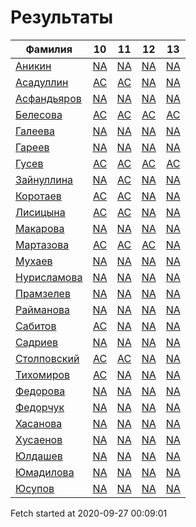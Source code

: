 # Результаты
Фамилия | 10| 11| 12| 13
---|:---:|:---:|:---:|:---:
[Аникин](Аникин/README.md)  | [NA](Аникин/10.md) | [NA](Аникин/11.md) | [NA](Аникин/12.md) | [NA](Аникин/13.md)
[Асадуллин](Асадуллин/README.md)  | [AC](Асадуллин/10.md) | [AC](Асадуллин/11.md) | [NA](Асадуллин/12.md) | [NA](Асадуллин/13.md)
[Асфандьяров](Асфандьяров/README.md)  | [NA](Асфандьяров/10.md) | [NA](Асфандьяров/11.md) | [NA](Асфандьяров/12.md) | [NA](Асфандьяров/13.md)
[Белесова](Белесова/README.md)  | [AC](Белесова/10.md) | [AC](Белесова/11.md) | [AC](Белесова/12.md) | [AC](Белесова/13.md)
[Галеева](Галеева/README.md)  | [NA](Галеева/10.md) | [NA](Галеева/11.md) | [NA](Галеева/12.md) | [NA](Галеева/13.md)
[Гареев](Гареев/README.md)  | [NA](Гареев/10.md) | [NA](Гареев/11.md) | [NA](Гареев/12.md) | [NA](Гареев/13.md)
[Гусев](Гусев/README.md)  | [AC](Гусев/10.md) | [AC](Гусев/11.md) | [AC](Гусев/12.md) | [AC](Гусев/13.md)
[Зайнуллина](Зайнуллина/README.md)  | [NA](Зайнуллина/10.md) | [AC](Зайнуллина/11.md) | [NA](Зайнуллина/12.md) | [NA](Зайнуллина/13.md)
[Коротаев](Коротаев/README.md)  | [AC](Коротаев/10.md) | [AC](Коротаев/11.md) | [NA](Коротаев/12.md) | [NA](Коротаев/13.md)
[Лисицына](Лисицына/README.md)  | [AC](Лисицына/10.md) | [AC](Лисицына/11.md) | [NA](Лисицына/12.md) | [NA](Лисицына/13.md)
[Макарова](Макарова/README.md)  | [NA](Макарова/10.md) | [NA](Макарова/11.md) | [NA](Макарова/12.md) | [NA](Макарова/13.md)
[Мартазова](Мартазова/README.md)  | [AC](Мартазова/10.md) | [AC](Мартазова/11.md) | [AC](Мартазова/12.md) | [NA](Мартазова/13.md)
[Мухаев](Мухаев/README.md)  | [NA](Мухаев/10.md) | [NA](Мухаев/11.md) | [NA](Мухаев/12.md) | [NA](Мухаев/13.md)
[Нурисламова](Нурисламова/README.md)  | [NA](Нурисламова/10.md) | [NA](Нурисламова/11.md) | [NA](Нурисламова/12.md) | [NA](Нурисламова/13.md)
[Прамзелев](Прамзелев/README.md)  | [NA](Прамзелев/10.md) | [NA](Прамзелев/11.md) | [NA](Прамзелев/12.md) | [NA](Прамзелев/13.md)
[Райманова](Райманова/README.md)  | [NA](Райманова/10.md) | [NA](Райманова/11.md) | [NA](Райманова/12.md) | [NA](Райманова/13.md)
[Сабитов](Сабитов/README.md)  | [AC](Сабитов/10.md) | [NA](Сабитов/11.md) | [NA](Сабитов/12.md) | [NA](Сабитов/13.md)
[Садриев](Садриев/README.md)  | [NA](Садриев/10.md) | [NA](Садриев/11.md) | [NA](Садриев/12.md) | [NA](Садриев/13.md)
[Столповский](Столповский/README.md)  | [AC](Столповский/10.md) | [AC](Столповский/11.md) | [NA](Столповский/12.md) | [NA](Столповский/13.md)
[Тихомиров](Тихомиров/README.md)  | [AC](Тихомиров/10.md) | [NA](Тихомиров/11.md) | [NA](Тихомиров/12.md) | [NA](Тихомиров/13.md)
[Федорова](Федорова/README.md)  | [NA](Федорова/10.md) | [NA](Федорова/11.md) | [NA](Федорова/12.md) | [NA](Федорова/13.md)
[Федорчук](Федорчук/README.md)  | [NA](Федорчук/10.md) | [NA](Федорчук/11.md) | [NA](Федорчук/12.md) | [NA](Федорчук/13.md)
[Хасанова](Хасанова/README.md)  | [NA](Хасанова/10.md) | [NA](Хасанова/11.md) | [NA](Хасанова/12.md) | [NA](Хасанова/13.md)
[Хусаенов](Хусаенов/README.md)  | [NA](Хусаенов/10.md) | [NA](Хусаенов/11.md) | [NA](Хусаенов/12.md) | [NA](Хусаенов/13.md)
[Юлдашев](Юлдашев/README.md)  | [NA](Юлдашев/10.md) | [NA](Юлдашев/11.md) | [NA](Юлдашев/12.md) | [NA](Юлдашев/13.md)
[Юмадилова](Юмадилова/README.md)  | [NA](Юмадилова/10.md) | [NA](Юмадилова/11.md) | [NA](Юмадилова/12.md) | [NA](Юмадилова/13.md)
[Юсупов](Юсупов/README.md)  | [NA](Юсупов/10.md) | [NA](Юсупов/11.md) | [NA](Юсупов/12.md) | [NA](Юсупов/13.md)

Fetch started at 2020-09-27 00:09:01
